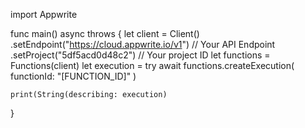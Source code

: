 import Appwrite

func main() async throws {
    let client = Client()
      .setEndpoint("https://cloud.appwrite.io/v1") // Your API Endpoint
      .setProject("5df5acd0d48c2") // Your project ID
    let functions = Functions(client)
    let execution = try await functions.createExecution(
        functionId: "[FUNCTION_ID]"
    )

    print(String(describing: execution)
}
